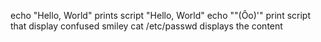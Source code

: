 echo "Hello, World"  prints  script "Hello, World"
echo "\"(Ôo)'" print script that display confused smiley
cat /etc/passwd displays the content
